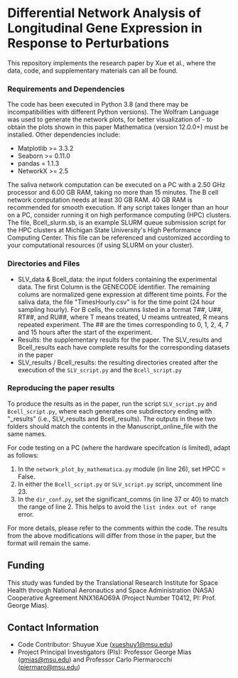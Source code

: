 # Differential Network Analysis of Longitudinal Gene Expression in Response to Perturbations
This repository implements the research paper by Xue et al., where the data, code, and supplementary materials can all be found.

### Requirements and Dependencies
The code has been executed in Python 3.8 (and there may be incompatibilities with different Python versions). The Wolfram Language was used to generate the network plots, for better visualization of - to obtain the plots shown in this paper Mathematica (version 12.0.0+) must be installed. Other dependencies include: 
* Matplotlib >= 3.3.2
* Seaborn >= 0.11.0
* pandas = 1.1.3
* NetworkX >= 2.5

The saliva network computation can be executed on a PC with a 2.50 GHz processor and 6.00 GB RAM, taking no more than 15 minutes. The B cell network computation needs at least 30 GB RAM. 40 GB RAM is recommended for smooth execution. If any script takes longer than an hour on a PC, consider running it on high performance computing (HPC) clusters. The file, Bcell_slurm.sb, is an example SLURM queue submission script for the HPC clusters at Michigan State University's High Performance Computing Center. This file can be referenced and customized according to your computational resources (if using SLURM on your cluster). 

### Directories and Files
* SLV_data & Bcell_data: the input folders containing the experimental data. The first Column is the GENECODE identifier. The remaining colums are normalized gene expression at different time points. For the saliva data, the file "TimesHourly.csv" is for the time point (24 hour sampling hourly). For B cells, the columns listed in a format T##, U##, RT##, and RU##, where T means treated, U meams untreated, R means repeated experiment. The ## are the times corresponding to 0, 1, 2, 4, 7 and 15 hours after the start of the experiment. 
* Results: the supplementary results for the paper. The SLV_results and Bcell_results each have complete results for the corresponding datasets in the paper  
* SLV_results / Bcell_results: the resulting directories created after the execution of the `SLV_script.py` and the `Bcell_script.py`

### Reproducing the paper results
To produce the results as in the paper, run the script `SLV_script.py` and `Bcell_script.py`, where each generates one subdirectory ending with "_results" (i.e., SLV_results and Bcell_results). The outputs in these two folders should match the contents in the Manuscript_online_file with the same names.

For code testing on a PC (where the hardware specifcation is limited), adapt as follows:
1. In the `network_plot_by_mathematica.py` module (in line 26), set HPCC = False.
2. In either the `Bcell_script.py` or `SLV_script.py` script, uncomment line 23.
3. In the `dir_conf.py`, set the significant_comms (in line 37 or 40) to match the range of line 2. This helps to avoid the `list index out of range` error. 

For more details, please refer to the comments within the code. The results from the above modifications will differ from those in the paper, but the format will remain the same. 

## Funding
This study was funded by the Translational Research Institute for Space Health through National Aeronautics and Space Administration (NASA) Cooperative Agreement NNX16AO69A (Project Number T0412, PI: Prof. George Mias). 

## Contact Information
* Code Contributor: Shuyue Xue (xueshuy1@msu.edu)
* Project Principal Investigators (PIs): Professor George Mias (gmias@msu.edu) and Professor Carlo Piermarocchi (piermaro@msu.edu)